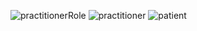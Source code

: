 ![practitionerRole](https://github.com/marcoarata/fhir-api-core/assets/78603752/0863a3d8-fd93-4dac-88a7-1433067494c7)
![practitioner](https://github.com/marcoarata/fhir-api-core/assets/78603752/b693f569-9f8e-4220-b319-3232b82a1110)
![patient](https://github.com/marcoarata/fhir-api-core/assets/78603752/6002d45f-3e3b-4e55-be76-eed164915109)
